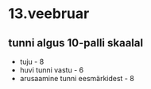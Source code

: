 # 13.veebruar
## tunni algus 10-palli skaalal
* tuju - 8
* huvi tunni vastu - 6
* arusaamine tunni eesmärkidest - 8